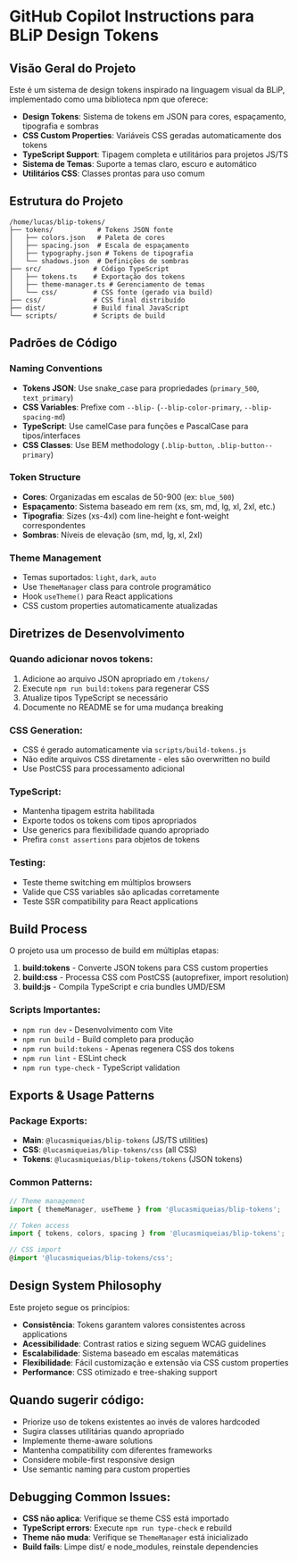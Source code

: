 # GitHub Copilot Instructions para BLiP Design Tokens

## Visão Geral do Projeto

Este é um sistema de design tokens inspirado na linguagem visual da BLiP, implementado como uma biblioteca npm que oferece:

- **Design Tokens**: Sistema de tokens em JSON para cores, espaçamento, tipografia e sombras
- **CSS Custom Properties**: Variáveis CSS geradas automaticamente dos tokens
- **TypeScript Support**: Tipagem completa e utilitários para projetos JS/TS
- **Sistema de Temas**: Suporte a temas claro, escuro e automático
- **Utilitários CSS**: Classes prontas para uso comum

## Estrutura do Projeto

```
/home/lucas/blip-tokens/
├── tokens/           # Tokens JSON fonte
│   ├── colors.json   # Paleta de cores
│   ├── spacing.json  # Escala de espaçamento
│   ├── typography.json # Tokens de tipografia
│   └── shadows.json  # Definições de sombras
├── src/             # Código TypeScript
│   ├── tokens.ts    # Exportação dos tokens
│   ├── theme-manager.ts # Gerenciamento de temas
│   └── css/         # CSS fonte (gerado via build)
├── css/             # CSS final distribuído
├── dist/            # Build final JavaScript
└── scripts/         # Scripts de build
```

## Padrões de Código

### Naming Conventions

- **Tokens JSON**: Use snake_case para propriedades (`primary_500`, `text_primary`)
- **CSS Variables**: Prefixe com `--blip-` (`--blip-color-primary`, `--blip-spacing-md`)
- **TypeScript**: Use camelCase para funções e PascalCase para tipos/interfaces
- **CSS Classes**: Use BEM methodology (`.blip-button`, `.blip-button--primary`)

### Token Structure

- **Cores**: Organizadas em escalas de 50-900 (ex: `blue_500`)
- **Espaçamento**: Sistema baseado em rem (xs, sm, md, lg, xl, 2xl, etc.)
- **Tipografia**: Sizes (xs-4xl) com line-height e font-weight correspondentes
- **Sombras**: Níveis de elevação (sm, md, lg, xl, 2xl)

### Theme Management

- Temas suportados: `light`, `dark`, `auto`
- Use `ThemeManager` class para controle programático
- Hook `useTheme()` para React applications
- CSS custom properties automaticamente atualizadas

## Diretrizes de Desenvolvimento

### Quando adicionar novos tokens:

1. Adicione ao arquivo JSON apropriado em `/tokens/`
2. Execute `npm run build:tokens` para regenerar CSS
3. Atualize tipos TypeScript se necessário
4. Documente no README se for uma mudança breaking

### CSS Generation:

- CSS é gerado automaticamente via `scripts/build-tokens.js`
- Não edite arquivos CSS diretamente - eles são overwritten no build
- Use PostCSS para processamento adicional

### TypeScript:

- Mantenha tipagem estrita habilitada
- Exporte todos os tokens com tipos apropriados
- Use generics para flexibilidade quando apropriado
- Prefira `const assertions` para objetos de tokens

### Testing:

- Teste theme switching em múltiplos browsers
- Valide que CSS variables são aplicadas corretamente
- Teste SSR compatibility para React applications

## Build Process

O projeto usa um processo de build em múltiplas etapas:

1. **build:tokens** - Converte JSON tokens para CSS custom properties
2. **build:css** - Processa CSS com PostCSS (autoprefixer, import resolution)
3. **build:js** - Compila TypeScript e cria bundles UMD/ESM

### Scripts Importantes:

- `npm run dev` - Desenvolvimento com Vite
- `npm run build` - Build completo para produção
- `npm run build:tokens` - Apenas regenera CSS dos tokens
- `npm run lint` - ESLint check
- `npm run type-check` - TypeScript validation

## Exports & Usage Patterns

### Package Exports:

- **Main**: `@lucasmiqueias/blip-tokens` (JS/TS utilities)
- **CSS**: `@lucasmiqueias/blip-tokens/css` (all CSS)
- **Tokens**: `@lucasmiqueias/blip-tokens/tokens` (JSON tokens)

### Common Patterns:

```typescript
// Theme management
import { themeManager, useTheme } from '@lucasmiqueias/blip-tokens';

// Token access
import { tokens, colors, spacing } from '@lucasmiqueias/blip-tokens';

// CSS import
@import '@lucasmiqueias/blip-tokens/css';
```

## Design System Philosophy

Este projeto segue os princípios:

- **Consistência**: Tokens garantem valores consistentes across applications
- **Acessibilidade**: Contrast ratios e sizing seguem WCAG guidelines
- **Escalabilidade**: Sistema baseado em escalas matemáticas
- **Flexibilidade**: Fácil customização e extensão via CSS custom properties
- **Performance**: CSS otimizado e tree-shaking support

## Quando sugerir código:

- Priorize uso de tokens existentes ao invés de valores hardcoded
- Sugira classes utilitárias quando apropriado
- Implemente theme-aware solutions
- Mantenha compatibility com diferentes frameworks
- Considere mobile-first responsive design
- Use semantic naming para custom properties

## Debugging Common Issues:

- **CSS não aplica**: Verifique se theme CSS está importado
- **TypeScript errors**: Execute `npm run type-check` e rebuild
- **Theme não muda**: Verifique se `ThemeManager` está inicializado
- **Build fails**: Limpe dist/ e node_modules, reinstale dependencies
